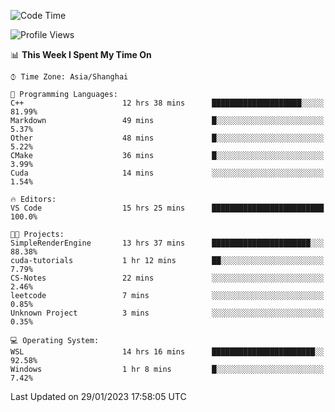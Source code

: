 <!--START_SECTION:waka-->
![Code Time](http://img.shields.io/badge/Code%20Time-621%20hrs%2031%20mins-blue)

![Profile Views](http://img.shields.io/badge/Profile%20Views-0-blue)

📊 **This Week I Spent My Time On** 

```text
⌚︎ Time Zone: Asia/Shanghai

💬 Programming Languages: 
C++                      12 hrs 38 mins      ████████████████████░░░░░   81.99% 
Markdown                 49 mins             █░░░░░░░░░░░░░░░░░░░░░░░░   5.37% 
Other                    48 mins             █░░░░░░░░░░░░░░░░░░░░░░░░   5.22% 
CMake                    36 mins             █░░░░░░░░░░░░░░░░░░░░░░░░   3.99% 
Cuda                     14 mins             ░░░░░░░░░░░░░░░░░░░░░░░░░   1.54%

🔥 Editors: 
VS Code                  15 hrs 25 mins      █████████████████████████   100.0%

🐱‍💻 Projects: 
SimpleRenderEngine       13 hrs 37 mins      ██████████████████████░░░   88.38% 
cuda-tutorials           1 hr 12 mins        ██░░░░░░░░░░░░░░░░░░░░░░░   7.79% 
CS-Notes                 22 mins             ░░░░░░░░░░░░░░░░░░░░░░░░░   2.46% 
leetcode                 7 mins              ░░░░░░░░░░░░░░░░░░░░░░░░░   0.85% 
Unknown Project          3 mins              ░░░░░░░░░░░░░░░░░░░░░░░░░   0.35%

💻 Operating System: 
WSL                      14 hrs 16 mins      ███████████████████████░░   92.58% 
Windows                  1 hr 8 mins         █░░░░░░░░░░░░░░░░░░░░░░░░   7.42%

```


 Last Updated on 29/01/2023 17:58:05 UTC
<!--END_SECTION:waka-->
